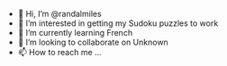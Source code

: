 - 👋 Hi, I’m @randalmiles
- 👀 I’m interested in getting my Sudoku puzzles to work
- 🌱 I’m currently learning French
- 💞️ I’m looking to collaborate on Unknown
- 📫 How to reach me ...

<!---
randalmiles/randalmiles is a ✨ special ✨ repository because its `README.md` (this file) appears on your GitHub profile.
You can click the Preview link to take a look at your changes.
--->
